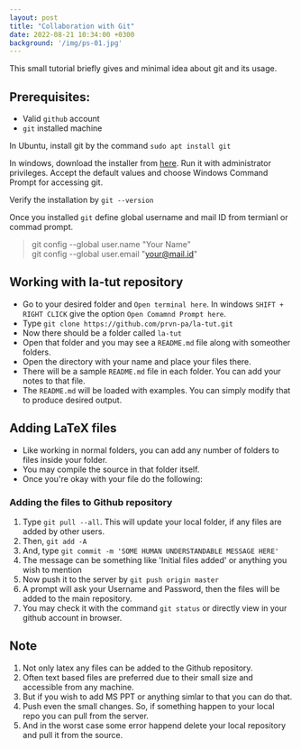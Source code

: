 ```yaml
---
layout: post
title: "Collaboration with Git"
date: 2022-08-21 10:34:00 +0300
background: '/img/ps-01.jpg'
---
```


This small tutorial briefly gives and minimal idea about git and its usage.

## Prerequisites:

* Valid `github` account
* `git` installed machine

In Ubuntu, install git by the command `sudo apt install git`

In windows, download the installer from [here](https://gitforwindows.org/). Run it with administrator privileges. Accept the default values and choose Windows Command Prompt for accessing git.

Verify the installation by `git --version`

Once you installed `git` define global username and mail ID from termianl or commad prompt.

> git config --global user.name "Your Name"   
> git config --global user.email "your@mail.id"

## Working with la-tut repository

* Go to your desired folder and `Open terminal here`. In windows `SHIFT + RIGHT CLICK` give the option `Open Comamnd Prompt here`.
* Type `git clone https://github.com/prvn-pa/la-tut.git`
* Now there should be a folder called `la-tut`
* Open that folder and you may see a `README.md` file along with someother folders.
* Open the directory with your name and place your files there.
* There will be a sample `README.md` file in each folder. You can add your notes to that file.
* The `README.md` will be loaded with examples. You can simply modify that to produce desired output.

## Adding LaTeX files

* Like working in normal folders, you can add any number of folders to files inside your folder.
* You may compile the source in that folder itself.
* Once you're okay with your file do the following:

### Adding the files to Github repository

1. Type `git pull --all`. This will update your local folder, if any files are added by other users.
2. Then, `git add -A`
2. And, type `git commit -m 'SOME HUMAN UNDERSTANDABLE MESSAGE HERE'`
3. The message can be something like 'Initial files added' or anything you wish to mention
4. Now push it to the server by `git push origin master`
5. A prompt will ask your Username and Password, then the files will be added to the main repository.
6. You may check it with the command `git status` or directly view in your github account in browser.

## Note

1. Not only latex any files can be added to the Github repository.
2. Often text based files are preferred due to their small size and accessible from any machine.
3. But if you wish to add MS PPT or anything simlar to that you can do that.
4. Push even the small changes. So, if something happen to your local repo you can pull from the server.
5. And in the worst case some error happend delete your local repository and pull it from the source.

